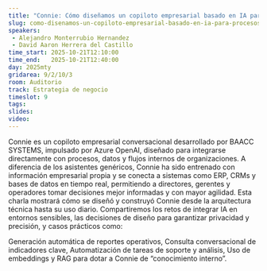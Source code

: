 ```yaml
---
title: "Connie: Cómo diseñamos un copiloto empresarial basado en IA para procesos internos y decisiones estratégicas"
slug: como-disenamos-un-copiloto-empresarial-basado-en-ia-para-procesos-internos-y-decisiones-estrategicas
speakers:
 - Alejandro Monterrubio Hernandez
 - David Aaron Herrera del Castillo
time_start: 2025-10-21T12:10:00
time_end:   2025-10-21T12:40:00
day: 2025mty
gridarea: 9/2/10/3
room: Auditorio
track: Estrategia de negocio
timeslot: 9
tags:
slides: 
video: 
---
```


Connie es un copiloto empresarial conversacional desarrollado por BAACC SYSTEMS, impulsado por Azure OpenAI, diseñado para integrarse directamente con procesos, datos y flujos internos de organizaciones. A diferencia de los asistentes genéricos, Connie ha sido entrenado con información empresarial propia y se conecta a sistemas como ERP, CRMs y bases de datos en tiempo real, permitiendo a directores, gerentes y operadores tomar decisiones mejor informadas y con mayor agilidad. Esta charla mostrará cómo se diseñó y construyó Connie desde la arquitectura técnica hasta su uso diario. Compartiremos los retos de integrar IA en entornos sensibles, las decisiones de diseño para garantizar privacidad y precisión, y casos prácticos como:

Generación automática de reportes operativos, Consulta conversacional de indicadores clave, 
Automatización de tareas de soporte y análisis, Uso de embeddings y RAG para dotar a Connie de “conocimiento interno”.